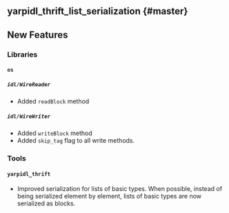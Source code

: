 yarpidl_thrift_list_serialization {#master}
---------------------------------

New Features
------------

### Libraries

#### `os`

##### `idl/WireReader`

* Added `readBlock` method

##### `idl/WireWriter`

* Added `writeBlock` method
* Added `skip_tag` flag to all write methods.


### Tools

#### `yarpidl_thrift`

* Improved serialization for lists of basic types.
  When possible, instead of being serialized element by element, lists of basic
  types are now serialized as blocks.
